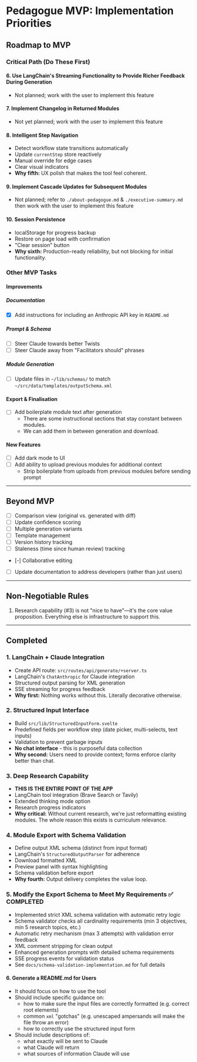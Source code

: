 # Pedagogue MVP: Implementation Priorities

## Roadmap to MVP

### Critical Path (Do These First)

#### 6. Use LangChain's Streaming Functionality to Provide Richer Feedback During Generation
- Not planned; work with the user to implement this feature

#### 7. Implement Changelog in Returned Modules
- Not yet planned;  work with the user to implement this feature

#### 8. Intelligent Step Navigation
- Detect workflow state transitions automatically
- Update `currentStep` store reactively
- Manual override for edge cases
- Clear visual indicators
- **Why fifth:** UX polish that makes the tool feel coherent.

#### 9. Implement Cascade Updates for Subsequent Modules
- Not planned; refer to `./about-pedagogue.md` & `./executive-summary.md` then work with the user to implement this feature

#### 10. Session Persistence
- localStorage for progress backup
- Restore on page load with confirmation
- "Clear session" button
- **Why sixth:** Production-ready reliability, but not blocking for initial functionality.

### Other MVP Tasks

#### Improvements

##### Documentation
- [x] Add instructions for including an Anthropic API key in `README.md`

##### Prompt & Schema
- [ ] Steer Claude towards better Twists
- [ ] Steer Claude away from "Facilitators should" phrases

##### Module Generation
- [ ] Update files in `~/lib/schemas/` to match `~/src/data/templates/outputSchema.xml`

#### Export & Finalisation
- [ ] Add boilerplate module text after generation
  - There are some instructional sections that stay constant between modules.
  - We can add them in between generation and download.

#### New Features
- [ ] Add dark mode to UI
- [ ] Add ability to upload previous modules for additional context
  - Strip boilerplate from uploads from previous modules before sending prompt

---

## Beyond MVP
- [ ] Comparison view (original vs. generated with diff)
- [ ] Update confidence scoring
- [ ] Multiple generation variants
- [ ] Template management
- [ ] Version history tracking
- [ ] Staleness (time since human review) tracking
- [-] Collaborative editing
- [ ] Update documentation to address developers (rather than just users)

---

## Non-Negotiable Rules
1. Research capability (#3) is not "nice to have"—it's the core value proposition. Everything else is infrastructure to support this.

---

## Completed

### 1. LangChain + Claude Integration
- Create API route: `src/routes/api/generate/+server.ts`
- LangChain's `ChatAnthropic` for Claude integration
- Structured output parsing for XML generation
- SSE streaming for progress feedback
- **Why first:** Nothing works without this. Literally decorative otherwise.

### 2. Structured Input Interface
- Build `src/lib/StructuredInputForm.svelte`
- Predefined fields per workflow step (date picker, multi-selects, text inputs)
- Validation to prevent garbage inputs
- **No chat interface** - this is purposeful data collection
- **Why second:** Users need to provide context; forms enforce clarity better than chat.

### 3. Deep Research Capability
- **THIS IS THE ENTIRE POINT OF THE APP**
- LangChain tool integration (Brave Search or Tavily)
- Extended thinking mode option
- Research progress indicators
- **Why critical:** Without current research, we're just reformatting existing modules. The whole reason this exists is curriculum relevance.

### 4. Module Export with Schema Validation
- Define output XML schema (distinct from input format)
- LangChain's `StructuredOutputParser` for adherence
- Download formatted XML
- Preview panel with syntax highlighting
- Schema validation before export
- **Why fourth:** Output delivery completes the value loop.

### 5. Modify the Export Schema to Meet My Requirements ✅ COMPLETED
- Implemented strict XML schema validation with automatic retry logic
- Schema validator checks all cardinality requirements (min 3 objectives, min 5 research topics, etc.)
- Automatic retry mechanism (max 3 attempts) with validation error feedback
- XML comment stripping for clean output
- Enhanced generation prompts with detailed schema requirements
- SSE progress events for validation status
- See `docs/schema-validation-implementation.md` for full details

#### 6. Generate a README.md for Users
- It should focus on how to use the tool
- Should include specific guidance on:
  - how to make sure the input files are correctly formatted (e.g. correct root elements)
  - common `xml` "gotchas" (e.g. unescaped ampersands will make the file throw an error)
  - how to correctly use the structured input form
- Should include descriptions of:
  - what exactly will be sent to Claude
  - what Claude will return
  - what sources of information Claude will use
